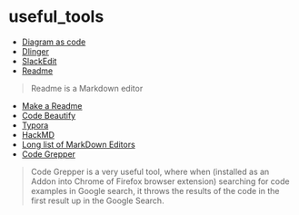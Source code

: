 # useful_tools

- [Diagram as code](https://github.com/mingrammer/diagrams)
- [Dlinger](https://dillinger.io/)
- [SlackEdit](https://stackedit.io/)
- [Readme](https://readme.so/)
> Readme is a Markdown editor
- [Make a Readme](https://www.makeareadme.com/)
- [Code Beautify](https://codebeautify.org/markdown-viewer)
- [Typora](https://typora.io/)
- [HackMD](https://hackmd.io/#)
- [Long list of MarkDown Editors](https://github.com/mundimark/awesome-markdown-editors)
- [Code Grepper](https://www.codegrepper.com/)
> Code Grepper is a very useful tool, where when (installed as an Addon into Chrome of Firefox browser extension) searching for code examples in Google search, it throws the results of the code in the first result up in the Google Search.
